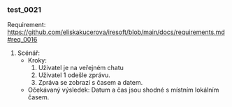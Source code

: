 ### test_0021

Requirement: https://github.com/eliskakucerova/iresoft/blob/main/docs/requirements.md#req_0016

1. Scénář:
    - Kroky:
        1. Uživatel je na veřejném chatu
        2. Uživatel 1 odešle zprávu.
        3. Zpráva se zobrazí s časem a datem.
    - Očekávaný výsledek: Datum a čas jsou shodné s místním lokálním časem.